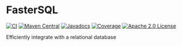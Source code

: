 FasterSQL
=========

[![CI](https://github.com/torand/FasterSQL/actions/workflows/continuous-integration.yml/badge.svg)](https://github.com/torand/FasterSQL/actions/workflows/continuous-integration.yml)
[![Maven Central](https://img.shields.io/maven-central/v/io.github.torand/fastersql.svg?label=maven%20central)](https://central.sonatype.com/artifact/io.github.torand/fastersql)
[![Javadocs](https://javadoc.io/badge2/io.github.torand/fastersql/javadoc.svg)](https://javadoc.io/doc/io.github.torand/fastersql)
[![Coverage](https://coveralls.io/repos/github/torand/FasterSQL/badge.svg?branch=main)](https://coveralls.io/github/torand/FasterSQL?branch=main)
[![Apache 2.0 License](https://img.shields.io/badge/license-Apache%202.0-orange)](LICENSE)

Efficiently integrate with a relational database
